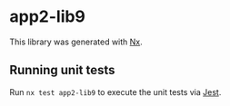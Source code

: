 # app2-lib9

This library was generated with [Nx](https://nx.dev).

## Running unit tests

Run `nx test app2-lib9` to execute the unit tests via [Jest](https://jestjs.io).
